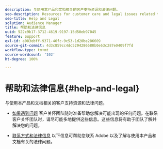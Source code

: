 ```yaml
---
description: 与使用本产品和文档相关的客户支持资源和法律问题。
seo-description: Resources for customer care and legal issues related to the use of this product and documentation.
seo-title: Help and Legal
solution: Audience Manager
title: 帮助和法律信息
uuid: 522c9b17-3712-4619-9197-15d50eb97045
feature: Support
exl-id: a083ebff-9371-46fc-9c53-1d20be286609
source-git-commit: 4d3c859cc4dc5294286680b0e63c287e0409f7fd
workflow-type: tm+mt
source-wordcount: '102'
ht-degree: 100%

---
```


# 帮助和法律信息{#help-and-legal}

与使用本产品和文档相关的客户支持资源和法律问题。

* [如果遇到问题](/help/using/help-legal/help-problem.md)
客户关怀团队随时准备帮助您解决可能出现的任何问题。在联系客户关怀团队时，请尽可能多地提供这些信息。这些信息将有助于团队了解并解决您的问题。


* [联系方式和法律信息](/help/using/help-legal/help-legal-contact.md)
以下信息可帮助您联系 Adobe 以及了解与使用本产品和文档有关的法律问题。
